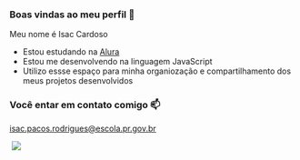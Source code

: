 ### Boas vindas ao meu perfil 💙

Meu nome é Isac Cardoso

- Estou estudando na [Alura](https://www.alura.com.br)
- Estou me desenvolvendo na linguagem JavaScript
- Utilizo essse espaço para minha organiozação e compartilhamento dos meus projetos desenvolvidos

### Você entar em contato comigo 📫

isac.pacos.rodrigues@escola.pr.gov.br

![]()
![](https://media.tenor.com/0hbA8W83GH4AAAAC/ggg.gif)
